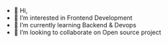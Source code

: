 - 👋 Hi,
- 👀 I’m interested in Frontend Development
- 🌱 I’m currently learning Backend & Devops
- 💞️ I’m looking to collaborate on Open source project
  

<!---
mahesheninrac/mahesheninrac is a ✨ special ✨ repository because its `README.md` (this file) appears on your GitHub profile.
You can click the Preview link to take a look at your changes.
--->
